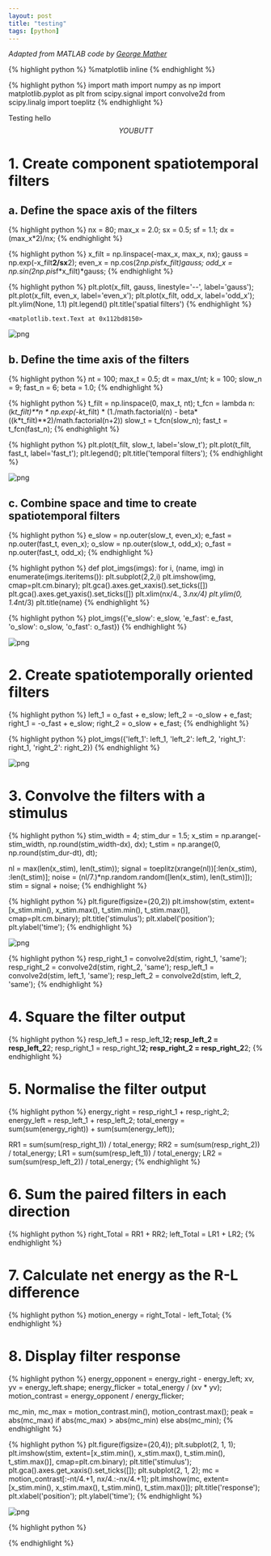 ```yaml
---
layout: post
title: "testing"
tags: [python]
---
```

_Adapted from MATLAB code by [George
Mather](http://www.georgemather.com/Model.html)_

{% highlight python %}
%matplotlib inline
{% endhighlight %}

{% highlight python %}
import math
import numpy as np
import matplotlib.pyplot as plt
from scipy.signal import convolve2d
from scipy.linalg import toeplitz
{% endhighlight %}

Testing hello $$YOU BUTT$$

# 1. Create component spatiotemporal filters

## a. Define the space axis of the filters

{% highlight python %}
nx = 80;
max_x = 2.0;
sx = 0.5;
sf = 1.1;
dx = (max_x*2)/nx;
{% endhighlight %}

{% highlight python %}
x_filt = np.linspace(-max_x, max_x, nx);
gauss = np.exp(-x_filt**2/sx**2);
even_x = np.cos(2*np.pi*sf*x_filt)*gauss;
odd_x = np.sin(2*np.pi*sf*x_filt)*gauss;
{% endhighlight %}

{% highlight python %}
plt.plot(x_filt, gauss, linestyle='--', label='gauss');
plt.plot(x_filt, even_x, label='even_x');
plt.plot(x_filt, odd_x, label='odd_x');
plt.ylim(None, 1.1)
plt.legend()
plt.title('spatial filters')
{% endhighlight %}




    <matplotlib.text.Text at 0x112bd8150>




![png](/images/ipython/testing_files/testing_8_1.png)


## b. Define the time axis of the filters

{% highlight python %}
nt = 100;
max_t = 0.5;
dt = max_t/nt;
k = 100;
slow_n = 9;
fast_n = 6;
beta = 1.0;
{% endhighlight %}

{% highlight python %}
t_filt = np.linspace(0, max_t, nt);
t_fcn = lambda n: (k*t_filt)**n * np.exp(-k*t_filt) * (1./math.factorial(n) - beta*((k*t_filt)**2)/math.factorial(n+2))
slow_t = t_fcn(slow_n);
fast_t = t_fcn(fast_n);
{% endhighlight %}

{% highlight python %}
plt.plot(t_filt, slow_t, label='slow_t');
plt.plot(t_filt, fast_t, label='fast_t');
plt.legend();
plt.title('temporal filters');
{% endhighlight %}


![png](/images/ipython/testing_files/testing_12_0.png)


## c. Combine space and time to create spatiotemporal filters

{% highlight python %}
e_slow = np.outer(slow_t, even_x);
e_fast = np.outer(fast_t, even_x);
o_slow = np.outer(slow_t, odd_x);
o_fast = np.outer(fast_t, odd_x);
{% endhighlight %}

{% highlight python %}
def plot_imgs(imgs):
    for i, (name, img) in enumerate(imgs.iteritems()):
        plt.subplot(2,2,i)
        plt.imshow(img, cmap=plt.cm.binary);
        plt.gca().axes.get_xaxis().set_ticks([])
        plt.gca().axes.get_yaxis().set_ticks([])
        plt.xlim(nx/4., 3.*nx/4)
        plt.ylim(0, 1.4*nt/3)
        plt.title(name)
{% endhighlight %}

{% highlight python %}
plot_imgs({'e_slow': e_slow, 'e_fast': e_fast, 'o_slow': o_slow, 'o_fast': o_fast})
{% endhighlight %}


![png](/images/ipython/testing_files/testing_16_0.png)


# 2. Create spatiotemporally oriented filters

{% highlight python %}
left_1 = o_fast + e_slow;
left_2 = -o_slow + e_fast;
right_1 = -o_fast + e_slow;
right_2 = o_slow + e_fast;
{% endhighlight %}

{% highlight python %}
plot_imgs({'left_1': left_1, 'left_2': left_2, 'right_1': right_1, 'right_2': right_2})
{% endhighlight %}


![png](/images/ipython/testing_files/testing_19_0.png)


# 3. Convolve the filters with a stimulus

{% highlight python %}
stim_width = 4;
stim_dur = 1.5;
x_stim = np.arange(-stim_width, np.round(stim_width-dx), dx);
t_stim = np.arange(0, np.round(stim_dur-dt), dt);

nl = max(len(x_stim), len(t_stim));
signal = toeplitz(xrange(nl))[:len(x_stim), :len(t_stim)];
noise = (nl/7.)*np.random.random([len(x_stim), len(t_stim)]);
stim = signal + noise;
{% endhighlight %}

{% highlight python %}
plt.figure(figsize=(20,2))
plt.imshow(stim, extent=[x_stim.min(), x_stim.max(), t_stim.min(), t_stim.max()], cmap=plt.cm.binary);
plt.title('stimulus');
plt.xlabel('position');
plt.ylabel('time');
{% endhighlight %}


![png](/images/ipython/testing_files/testing_22_0.png)


{% highlight python %}
resp_right_1 = convolve2d(stim, right_1, 'same');
resp_right_2 = convolve2d(stim, right_2, 'same');
resp_left_1 = convolve2d(stim, left_1, 'same');
resp_left_2 = convolve2d(stim, left_2, 'same');
{% endhighlight %}

# 4. Square the filter output

{% highlight python %}
resp_left_1 = resp_left_1**2;
resp_left_2 = resp_left_2**2;
resp_right_1 = resp_right_1**2;
resp_right_2 = resp_right_2**2;
{% endhighlight %}

# 5. Normalise the filter output

{% highlight python %}
energy_right = resp_right_1 + resp_right_2;
energy_left = resp_left_1 + resp_left_2;
total_energy = sum(sum(energy_right)) + sum(sum(energy_left));

RR1 = sum(sum(resp_right_1)) / total_energy;
RR2 = sum(sum(resp_right_2)) / total_energy;
LR1 = sum(sum(resp_left_1)) / total_energy;
LR2 = sum(sum(resp_left_2)) / total_energy;
{% endhighlight %}

# 6. Sum the paired filters in each direction

{% highlight python %}
right_Total = RR1 + RR2;
left_Total = LR1 + LR2;
{% endhighlight %}

# 7. Calculate net energy as the R-L difference

{% highlight python %}
motion_energy = right_Total - left_Total;
{% endhighlight %}

# 8. Display filter response

{% highlight python %}
energy_opponent = energy_right - energy_left;
xv, yv = energy_left.shape;
energy_flicker = total_energy / (xv * yv);
motion_contrast = energy_opponent / energy_flicker;

mc_min, mc_max = motion_contrast.min(), motion_contrast.max();
peak = abs(mc_max) if abs(mc_max) > abs(mc_min) else abs(mc_min);
{% endhighlight %}

{% highlight python %}
plt.figure(figsize=(20,4));
plt.subplot(2, 1, 1);
plt.imshow(stim, extent=[x_stim.min(), x_stim.max(), t_stim.min(), t_stim.max()], cmap=plt.cm.binary);
plt.title('stimulus');
plt.gca().axes.get_xaxis().set_ticks([]);
plt.subplot(2, 1, 2);
mc = motion_contrast[:-nt/4.+1, nx/4.:-nx/4.+1];
plt.imshow(mc, extent=[x_stim.min(), x_stim.max(), t_stim.min(), t_stim.max()]);
plt.title('response');
plt.xlabel('position');
plt.ylabel('time');
{% endhighlight %}


![png](/images/ipython/testing_files/testing_34_0.png)


{% highlight python %}

{% endhighlight %}
